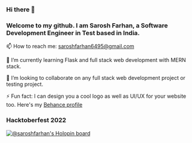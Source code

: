 ### Hi there 👋
### Welcome to my github. I am Sarosh Farhan, a Software Development Engineer in Test based in India.

📫 How to reach me: saroshfarhan6495@gmail.com

🌱 I’m currently learning Flask and full stack web development with MERN stack.

👯 I’m looking to collaborate on any full stack web development project or testing project.

⚡ Fun fact: I can design you a cool logo as well as UI/UX for your website too. Here's my [Behance profile](https://www.behance.net/saroshfarhan)


### Hacktoberfest 2022
[![@saroshfarhan's Holopin board](https://holopin.me/saroshfarhan)](https://holopin.io/@saroshfarhan)

